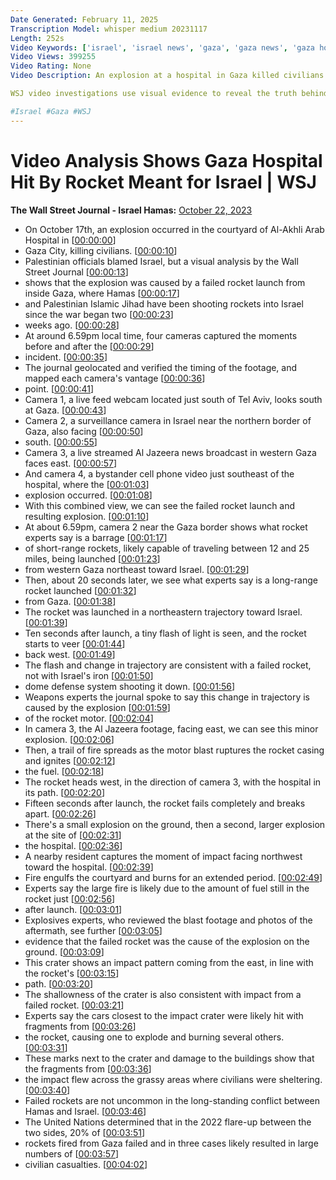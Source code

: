 ```yaml
---
Date Generated: February 11, 2025
Transcription Model: whisper medium 20231117
Length: 252s
Video Keywords: ['israel', 'israel news', 'gaza', 'gaza news', 'gaza hospital', 'gaza hospital strike analysis', 'gaza strip', 'palestine', 'hamas', 'israel palestine', 'israel gaza', 'middle east', 'palestine and israel', 'wsj', 'video investigation', 'failed rocket', 'gaza hospital strike', 'gaza hospital hit', 'al-ahly arab hospital', 'gaza explosion', 'rocket attack', 'gaza city', 'israel-palestine conflict', 'failed rocket launch', 'hospital bombing', 'war in gaza', 'explosion in gaza', 'civilian casualties', 'middle east conflict', 'wonews']
Video Views: 399255
Video Rating: None
Video Description: An explosion at a hospital in Gaza killed civilians and inflamed international tensions. A visual analysis by The Wall Street Journal confirms a failed rocket launched from inside Gaza was responsible.

WSJ video investigations use visual evidence to reveal the truth behind the most important stories of the day.

#Israel #Gaza #WSJ
---
```


# Video Analysis Shows Gaza Hospital Hit By Rocket Meant for Israel | WSJ
**The Wall Street Journal - Israel Hamas:** [October 22, 2023](https://www.youtube.com/watch?v=P6HcaYiuCK8)
*  On October 17th, an explosion occurred in the courtyard of Al-Akhli Arab Hospital in [[00:00:00](https://www.youtube.com/watch?v=P6HcaYiuCK8&t=0.0s)]
*  Gaza City, killing civilians. [[00:00:10](https://www.youtube.com/watch?v=P6HcaYiuCK8&t=10.0s)]
*  Palestinian officials blamed Israel, but a visual analysis by the Wall Street Journal [[00:00:13](https://www.youtube.com/watch?v=P6HcaYiuCK8&t=13.6s)]
*  shows that the explosion was caused by a failed rocket launch from inside Gaza, where Hamas [[00:00:17](https://www.youtube.com/watch?v=P6HcaYiuCK8&t=17.580000000000002s)]
*  and Palestinian Islamic Jihad have been shooting rockets into Israel since the war began two [[00:00:23](https://www.youtube.com/watch?v=P6HcaYiuCK8&t=23.080000000000002s)]
*  weeks ago. [[00:00:28](https://www.youtube.com/watch?v=P6HcaYiuCK8&t=28.08s)]
*  At around 6.59pm local time, four cameras captured the moments before and after the [[00:00:29](https://www.youtube.com/watch?v=P6HcaYiuCK8&t=29.08s)]
*  incident. [[00:00:35](https://www.youtube.com/watch?v=P6HcaYiuCK8&t=35.28s)]
*  The journal geolocated and verified the timing of the footage, and mapped each camera's vantage [[00:00:36](https://www.youtube.com/watch?v=P6HcaYiuCK8&t=36.82s)]
*  point. [[00:00:41](https://www.youtube.com/watch?v=P6HcaYiuCK8&t=41.68s)]
*  Camera 1, a live feed webcam located just south of Tel Aviv, looks south at Gaza. [[00:00:43](https://www.youtube.com/watch?v=P6HcaYiuCK8&t=43.76s)]
*  Camera 2, a surveillance camera in Israel near the northern border of Gaza, also facing [[00:00:50](https://www.youtube.com/watch?v=P6HcaYiuCK8&t=50.0s)]
*  south. [[00:00:55](https://www.youtube.com/watch?v=P6HcaYiuCK8&t=55.239999999999995s)]
*  Camera 3, a live streamed Al Jazeera news broadcast in western Gaza faces east. [[00:00:57](https://www.youtube.com/watch?v=P6HcaYiuCK8&t=57.44s)]
*  And camera 4, a bystander cell phone video just southeast of the hospital, where the [[00:01:03](https://www.youtube.com/watch?v=P6HcaYiuCK8&t=63.72s)]
*  explosion occurred. [[00:01:08](https://www.youtube.com/watch?v=P6HcaYiuCK8&t=68.32s)]
*  With this combined view, we can see the failed rocket launch and resulting explosion. [[00:01:10](https://www.youtube.com/watch?v=P6HcaYiuCK8&t=70.48s)]
*  At about 6.59pm, camera 2 near the Gaza border shows what rocket experts say is a barrage [[00:01:17](https://www.youtube.com/watch?v=P6HcaYiuCK8&t=77.03999999999999s)]
*  of short-range rockets, likely capable of traveling between 12 and 25 miles, being launched [[00:01:23](https://www.youtube.com/watch?v=P6HcaYiuCK8&t=83.0s)]
*  from western Gaza northeast toward Israel. [[00:01:29](https://www.youtube.com/watch?v=P6HcaYiuCK8&t=89.48s)]
*  Then, about 20 seconds later, we see what experts say is a long-range rocket launched [[00:01:32](https://www.youtube.com/watch?v=P6HcaYiuCK8&t=92.76s)]
*  from Gaza. [[00:01:38](https://www.youtube.com/watch?v=P6HcaYiuCK8&t=98.28s)]
*  The rocket was launched in a northeastern trajectory toward Israel. [[00:01:39](https://www.youtube.com/watch?v=P6HcaYiuCK8&t=99.8s)]
*  Ten seconds after launch, a tiny flash of light is seen, and the rocket starts to veer [[00:01:44](https://www.youtube.com/watch?v=P6HcaYiuCK8&t=104.48s)]
*  back west. [[00:01:49](https://www.youtube.com/watch?v=P6HcaYiuCK8&t=109.24000000000001s)]
*  The flash and change in trajectory are consistent with a failed rocket, not with Israel's iron [[00:01:50](https://www.youtube.com/watch?v=P6HcaYiuCK8&t=110.86s)]
*  dome defense system shooting it down. [[00:01:56](https://www.youtube.com/watch?v=P6HcaYiuCK8&t=116.16s)]
*  Weapons experts the journal spoke to say this change in trajectory is caused by the explosion [[00:01:59](https://www.youtube.com/watch?v=P6HcaYiuCK8&t=119.7s)]
*  of the rocket motor. [[00:02:04](https://www.youtube.com/watch?v=P6HcaYiuCK8&t=124.2s)]
*  In camera 3, the Al Jazeera footage, facing east, we can see this minor explosion. [[00:02:06](https://www.youtube.com/watch?v=P6HcaYiuCK8&t=126.88s)]
*  Then, a trail of fire spreads as the motor blast ruptures the rocket casing and ignites [[00:02:12](https://www.youtube.com/watch?v=P6HcaYiuCK8&t=132.42s)]
*  the fuel. [[00:02:18](https://www.youtube.com/watch?v=P6HcaYiuCK8&t=138.02s)]
*  The rocket heads west, in the direction of camera 3, with the hospital in its path. [[00:02:20](https://www.youtube.com/watch?v=P6HcaYiuCK8&t=140.64s)]
*  Fifteen seconds after launch, the rocket fails completely and breaks apart. [[00:02:26](https://www.youtube.com/watch?v=P6HcaYiuCK8&t=146.39999999999998s)]
*  There's a small explosion on the ground, then a second, larger explosion at the site of [[00:02:31](https://www.youtube.com/watch?v=P6HcaYiuCK8&t=151.83999999999997s)]
*  the hospital. [[00:02:36](https://www.youtube.com/watch?v=P6HcaYiuCK8&t=156.55999999999997s)]
*  A nearby resident captures the moment of impact facing northwest toward the hospital. [[00:02:39](https://www.youtube.com/watch?v=P6HcaYiuCK8&t=159.35999999999999s)]
*  Fire engulfs the courtyard and burns for an extended period. [[00:02:49](https://www.youtube.com/watch?v=P6HcaYiuCK8&t=169.12s)]
*  Experts say the large fire is likely due to the amount of fuel still in the rocket just [[00:02:56](https://www.youtube.com/watch?v=P6HcaYiuCK8&t=176.92000000000002s)]
*  after launch. [[00:03:01](https://www.youtube.com/watch?v=P6HcaYiuCK8&t=181.42000000000002s)]
*  Explosives experts, who reviewed the blast footage and photos of the aftermath, see further [[00:03:05](https://www.youtube.com/watch?v=P6HcaYiuCK8&t=185.20000000000002s)]
*  evidence that the failed rocket was the cause of the explosion on the ground. [[00:03:09](https://www.youtube.com/watch?v=P6HcaYiuCK8&t=189.4s)]
*  This crater shows an impact pattern coming from the east, in line with the rocket's [[00:03:15](https://www.youtube.com/watch?v=P6HcaYiuCK8&t=195.54s)]
*  path. [[00:03:20](https://www.youtube.com/watch?v=P6HcaYiuCK8&t=200.62s)]
*  The shallowness of the crater is also consistent with impact from a failed rocket. [[00:03:21](https://www.youtube.com/watch?v=P6HcaYiuCK8&t=201.62s)]
*  Experts say the cars closest to the impact crater were likely hit with fragments from [[00:03:26](https://www.youtube.com/watch?v=P6HcaYiuCK8&t=206.89999999999998s)]
*  the rocket, causing one to explode and burning several others. [[00:03:31](https://www.youtube.com/watch?v=P6HcaYiuCK8&t=211.01999999999998s)]
*  These marks next to the crater and damage to the buildings show that the fragments from [[00:03:36](https://www.youtube.com/watch?v=P6HcaYiuCK8&t=216.72s)]
*  the impact flew across the grassy areas where civilians were sheltering. [[00:03:40](https://www.youtube.com/watch?v=P6HcaYiuCK8&t=220.98s)]
*  Failed rockets are not uncommon in the long-standing conflict between Hamas and Israel. [[00:03:46](https://www.youtube.com/watch?v=P6HcaYiuCK8&t=226.54s)]
*  The United Nations determined that in the 2022 flare-up between the two sides, 20% of [[00:03:51](https://www.youtube.com/watch?v=P6HcaYiuCK8&t=231.89999999999998s)]
*  rockets fired from Gaza failed and in three cases likely resulted in large numbers of [[00:03:57](https://www.youtube.com/watch?v=P6HcaYiuCK8&t=237.57999999999998s)]
*  civilian casualties. [[00:04:02](https://www.youtube.com/watch?v=P6HcaYiuCK8&t=242.38s)]

